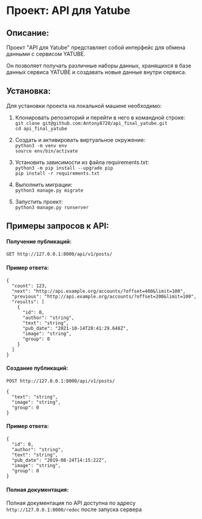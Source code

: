 # Проект: API для Yatube

## Описание:

Проект "API для Yatube" представляет собой интерфейс для обмена данными с сервисом YATUBE.

Он позволяет получать различные наборы данных, хранящихся в базе данных сервиса YATUBE и создавать новые данные внутри сервиса.

## Установка:

Для установки проекта на локальной машине необходимо:

1. Клонировать репозиторий и перейти в него в командной строке:  
`git clone git@github.com:Antony8720/api_final_yatube.git`  
`cd api_final_yatube`

2. Cоздать и активировать виртуальное окружение:  
`python3 -m venv env`  
`source env/bin/activate`

3. Установить зависимости из файла requirements.txt:  
`python3 -m pip install --upgrade pip`  
`pip install -r requirements.txt`

4. Выполнить миграции:  
`python3 manage.py migrate`

5. Запустить проект:  
`python3 manage.py runserver`

## Примеры запросов к API:

#### Получение публикаций:
`GET http://127.0.0.1:8000/api/v1/posts/`

#### Пример ответа:
```
{
  "count": 123,
  "next": "http://api.example.org/accounts/?offset=400&limit=100",
  "previous": "http://api.example.org/accounts/?offset=200&limit=100",
  "results": [
    {
      "id": 0,
      "author": "string",
      "text": "string",
      "pub_date": "2021-10-14T20:41:29.648Z",
      "image": "string",
      "group": 0
    }
  ]
}
```

#### Создание публикаций:
`POST http://127.0.0.1:8000/api/v1/posts/`
```
{
  "text": "string",
  "image": "string",
  "group": 0
}
```
#### Пример ответа:
```
{
  "id": 0,
  "author": "string",
  "text": "string",
  "pub_date": "2019-08-24T14:15:22Z",
  "image": "string",
  "group": 0
}
```
#### Полная документация:
Полная документация по API доступна по адресу `http://127.0.0.1:8000/redoc`
после запуска сервера
